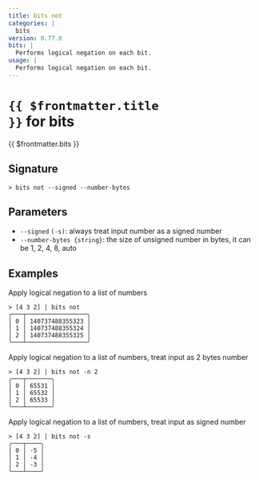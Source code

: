 ```yaml
---
title: bits not
categories: |
  bits
version: 0.77.0
bits: |
  Performs logical negation on each bit.
usage: |
  Performs logical negation on each bit.
---
```


# <code>{{ $frontmatter.title }}</code> for bits

<div class='command-title'>{{ $frontmatter.bits }}</div>

## Signature

```> bits not --signed --number-bytes```

## Parameters

 -  `--signed` `(-s)`: always treat input number as a signed number
 -  `--number-bytes {string}`: the size of unsigned number in bytes, it can be 1, 2, 4, 8, auto

## Examples

Apply logical negation to a list of numbers
```shell
> [4 3 2] | bits not
╭───┬─────────────────╮
│ 0 │ 140737488355323 │
│ 1 │ 140737488355324 │
│ 2 │ 140737488355325 │
╰───┴─────────────────╯

```

Apply logical negation to a list of numbers, treat input as 2 bytes number
```shell
> [4 3 2] | bits not -n 2
╭───┬───────╮
│ 0 │ 65531 │
│ 1 │ 65532 │
│ 2 │ 65533 │
╰───┴───────╯

```

Apply logical negation to a list of numbers, treat input as signed number
```shell
> [4 3 2] | bits not -s
╭───┬────╮
│ 0 │ -5 │
│ 1 │ -4 │
│ 2 │ -3 │
╰───┴────╯

```
